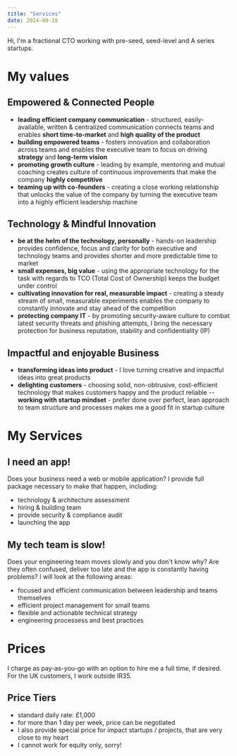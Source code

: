 ```yaml
---
title: "Services"
date: 2024-09-18
---
```


Hi, I'm a fractional CTO working with pre-seed, seed-level and A series startups.

# My values
## Empowered & Connected People
- **leading efficient company communication** - structured, easily-available, written & centralized communication connects teams and enables **short time-to-market** and **high quality of the product**
- **building empowered teams** - fosters innovation and collaboration across teams and enables the executive team to focus on driving **strategy** and **long-term vision**
- **promoting growth culture** - leading by example, mentoring and mutual coaching creates culture of continuous improvements that make the company **highly competitive**
- **teaming up with co-founders** - creating a close working relationship that unlocks the value of the company by turning the executive team into a highly efficient leadership machine

## Technology & Mindful Innovation
- **be at the helm of the technology, personally** - hands-on leadership provides confidence, focus and clarity for both executive and technology teams and provides shorter and more predictable time to market
- **small expenses, big value** - using the appropriate technology for the task with regards to TCO (Total Cost of Ownership) keeps the budget under control
- **cultivating innovation for real, measurable impact** - creating a steady stream of small, measurable experiments enables the company to constantly innovate and stay ahead of the competition
- **protecting company IT** - by promoting security-aware culture to combat latest security threats and phishing attempts, I bring the necessary protection for business reputation, stability and confidentiality (IP)

## Impactful and enjoyable Business
- **transforming ideas into product** - I love turning creative and impactful ideas into great products
- **delighting customers** - choosing solid, non-obtrusive, cost-efficient technology that makes customers happy and the product reliable
-- **working with startup mindset** - prefer done over perfect, lean approach to team structure and processes makes me a good fit in startup culture

# My Services
## I need an app!
Does your business need a web or mobile application? I provide full package necessary to make that happen, including:
- technology & architecture assessment
- hiring & building team
- provide security & compliance audit
- launching the app

## My tech team is slow!
Does your engineering team moves slowly and you don't know why? Are they often confused, deliver too late and the app is constantly having problems? I will look at the following areas:
- focused and efficient communication between leadership and teams themselves
- efficient project management for small teams
- flexible and actionable technical strategy
- engineering processess and best practices

# Prices
I charge as pay-as-you-go with an option to hire me a full time, if desired. For the UK customers, I work outside IR35.

## Price Tiers
- standard daily rate: £1,000
- for more than 1 day per week, price can be negotiated
- I also provide special price for impact startups / projects, that are very close to my heart
- I cannot work for equity only, sorry!

